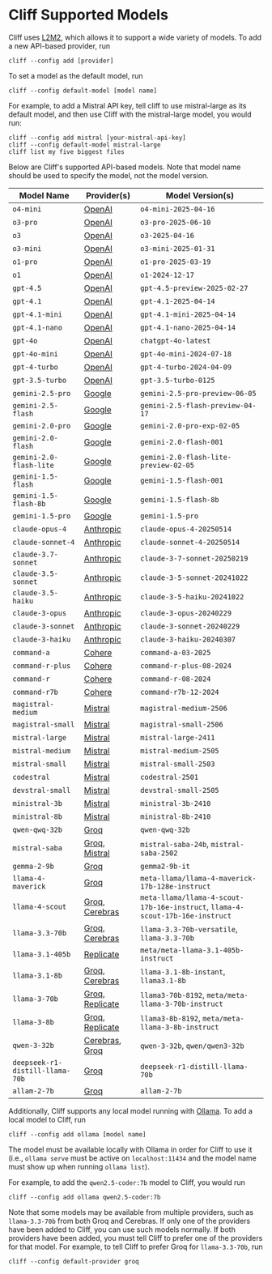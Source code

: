 # Cliff Supported Models

Cliff uses [L2M2](https://github.com/pkelaita/l2m2), which allows it to support a wide variety of models. To add a new API-based provider, run

```
cliff --config add [provider]
```

To set a model as the default model, run

```
cliff --config default-model [model name]
```

For example, to add a Mistral API key, tell cliff to use mistral-large as its default model, and then use Cliff with the mistral-large model, you would run:

```
cliff --config add mistral [your-mistral-api-key]
cliff --config default-model mistral-large
cliff list my five biggest files
```

Below are Cliff's supported API-based models. Note that model name should be used to specify the model, not the model version.

<!--start-model-table-->

| Model Name | Provider(s) | Model Version(s) |
| --- | --- | --- |
| `o4-mini` | [OpenAI](https://openai.com/api/) | `o4-mini-2025-04-16` |
| `o3-pro` | [OpenAI](https://openai.com/api/) | `o3-pro-2025-06-10` |
| `o3` | [OpenAI](https://openai.com/api/) | `o3-2025-04-16` |
| `o3-mini` | [OpenAI](https://openai.com/api/) | `o3-mini-2025-01-31` |
| `o1-pro` | [OpenAI](https://openai.com/api/) | `o1-pro-2025-03-19` |
| `o1` | [OpenAI](https://openai.com/api/) | `o1-2024-12-17` |
| `gpt-4.5` | [OpenAI](https://openai.com/api/) | `gpt-4.5-preview-2025-02-27` |
| `gpt-4.1` | [OpenAI](https://openai.com/api/) | `gpt-4.1-2025-04-14` |
| `gpt-4.1-mini` | [OpenAI](https://openai.com/api/) | `gpt-4.1-mini-2025-04-14` |
| `gpt-4.1-nano` | [OpenAI](https://openai.com/api/) | `gpt-4.1-nano-2025-04-14` |
| `gpt-4o` | [OpenAI](https://openai.com/api/) | `chatgpt-4o-latest` |
| `gpt-4o-mini` | [OpenAI](https://openai.com/api/) | `gpt-4o-mini-2024-07-18` |
| `gpt-4-turbo` | [OpenAI](https://openai.com/api/) | `gpt-4-turbo-2024-04-09` |
| `gpt-3.5-turbo` | [OpenAI](https://openai.com/api/) | `gpt-3.5-turbo-0125` |
| `gemini-2.5-pro` | [Google](https://ai.google.dev/) | `gemini-2.5-pro-preview-06-05` |
| `gemini-2.5-flash` | [Google](https://ai.google.dev/) | `gemini-2.5-flash-preview-04-17` |
| `gemini-2.0-pro` | [Google](https://ai.google.dev/) | `gemini-2.0-pro-exp-02-05` |
| `gemini-2.0-flash` | [Google](https://ai.google.dev/) | `gemini-2.0-flash-001` |
| `gemini-2.0-flash-lite` | [Google](https://ai.google.dev/) | `gemini-2.0-flash-lite-preview-02-05` |
| `gemini-1.5-flash` | [Google](https://ai.google.dev/) | `gemini-1.5-flash-001` |
| `gemini-1.5-flash-8b` | [Google](https://ai.google.dev/) | `gemini-1.5-flash-8b` |
| `gemini-1.5-pro` | [Google](https://ai.google.dev/) | `gemini-1.5-pro` |
| `claude-opus-4` | [Anthropic](https://www.anthropic.com/api) | `claude-opus-4-20250514` |
| `claude-sonnet-4` | [Anthropic](https://www.anthropic.com/api) | `claude-sonnet-4-20250514` |
| `claude-3.7-sonnet` | [Anthropic](https://www.anthropic.com/api) | `claude-3-7-sonnet-20250219` |
| `claude-3.5-sonnet` | [Anthropic](https://www.anthropic.com/api) | `claude-3-5-sonnet-20241022` |
| `claude-3.5-haiku` | [Anthropic](https://www.anthropic.com/api) | `claude-3-5-haiku-20241022` |
| `claude-3-opus` | [Anthropic](https://www.anthropic.com/api) | `claude-3-opus-20240229` |
| `claude-3-sonnet` | [Anthropic](https://www.anthropic.com/api) | `claude-3-sonnet-20240229` |
| `claude-3-haiku` | [Anthropic](https://www.anthropic.com/api) | `claude-3-haiku-20240307` |
| `command-a` | [Cohere](https://docs.cohere.com/) | `command-a-03-2025` |
| `command-r-plus` | [Cohere](https://docs.cohere.com/) | `command-r-plus-08-2024` |
| `command-r` | [Cohere](https://docs.cohere.com/) | `command-r-08-2024` |
| `command-r7b` | [Cohere](https://docs.cohere.com/) | `command-r7b-12-2024` |
| `magistral-medium` | [Mistral](https://docs.mistral.ai/deployment/laplateforme/overview/) | `magistral-medium-2506` |
| `magistral-small` | [Mistral](https://docs.mistral.ai/deployment/laplateforme/overview/) | `magistral-small-2506` |
| `mistral-large` | [Mistral](https://docs.mistral.ai/deployment/laplateforme/overview/) | `mistral-large-2411` |
| `mistral-medium` | [Mistral](https://docs.mistral.ai/deployment/laplateforme/overview/) | `mistral-medium-2505` |
| `mistral-small` | [Mistral](https://docs.mistral.ai/deployment/laplateforme/overview/) | `mistral-small-2503` |
| `codestral` | [Mistral](https://docs.mistral.ai/deployment/laplateforme/overview/) | `codestral-2501` |
| `devstral-small` | [Mistral](https://docs.mistral.ai/deployment/laplateforme/overview/) | `devstral-small-2505` |
| `ministral-3b` | [Mistral](https://docs.mistral.ai/deployment/laplateforme/overview/) | `ministral-3b-2410` |
| `ministral-8b` | [Mistral](https://docs.mistral.ai/deployment/laplateforme/overview/) | `ministral-8b-2410` |
| `qwen-qwq-32b` | [Groq](https://wow.groq.com/) | `qwen-qwq-32b` |
| `mistral-saba` | [Groq](https://wow.groq.com/), [Mistral](https://docs.mistral.ai/deployment/laplateforme/overview/) | `mistral-saba-24b`, `mistral-saba-2502` |
| `gemma-2-9b` | [Groq](https://wow.groq.com/) | `gemma2-9b-it` |
| `llama-4-maverick` | [Groq](https://wow.groq.com/) | `meta-llama/llama-4-maverick-17b-128e-instruct` |
| `llama-4-scout` | [Groq](https://wow.groq.com/), [Cerebras](https://inference-docs.cerebras.ai) | `meta-llama/llama-4-scout-17b-16e-instruct`, `llama-4-scout-17b-16e-instruct` |
| `llama-3.3-70b` | [Groq](https://wow.groq.com/), [Cerebras](https://inference-docs.cerebras.ai) | `llama-3.3-70b-versatile`, `llama-3.3-70b` |
| `llama-3.1-405b` | [Replicate](https://replicate.com/) | `meta/meta-llama-3.1-405b-instruct` |
| `llama-3.1-8b` | [Groq](https://wow.groq.com/), [Cerebras](https://inference-docs.cerebras.ai) | `llama-3.1-8b-instant`, `llama3.1-8b` |
| `llama-3-70b` | [Groq](https://wow.groq.com/), [Replicate](https://replicate.com/) | `llama3-70b-8192`, `meta/meta-llama-3-70b-instruct` |
| `llama-3-8b` | [Groq](https://wow.groq.com/), [Replicate](https://replicate.com/) | `llama3-8b-8192`, `meta/meta-llama-3-8b-instruct` |
| `qwen-3-32b` | [Cerebras](https://inference-docs.cerebras.ai), [Groq](https://wow.groq.com/) | `qwen-3-32b`, `qwen/qwen3-32b` |
| `deepseek-r1-distill-llama-70b` | [Groq](https://wow.groq.com/) | `deepseek-r1-distill-llama-70b` |
| `allam-2-7b` | [Groq](https://wow.groq.com/) | `allam-2-7b` |

<!--end-model-table-->

Additionally, Cliff supports any local model running with [Ollama](https://ollama.ai/). To add a local model to Cliff, run

```
cliff --config add ollama [model name]
```

The model must be available locally with Ollama in order for Cliff to use it (i.e., `ollama serve` must be active on `localhost:11434` and the model name must show up when running `ollama list`).

For example, to add the `qwen2.5-coder:7b` model to Cliff, you would run

```
cliff --config add ollama qwen2.5-coder:7b
```

Note that some models may be available from multiple providers, such as `llama-3.3-70b` from both Groq and Cerebras. If only one of the providers have been added to Cliff, you can use such models normally. If both providers have been added, you must tell Cliff to prefer one of the providers for that model. For example, to tell Cliff to prefer Groq for `llama-3.3-70b`, run

```
cliff --config default-provider groq
```
